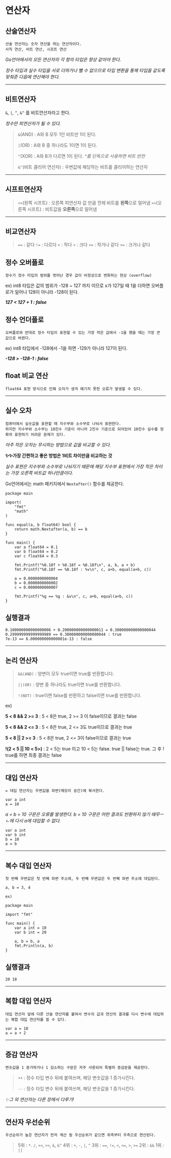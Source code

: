 # 연산자

## 산술연산자
    
    산술 연산자는 숫자 연산을 하는 연산자이다.
    사칙 연산, 비트 연산, 시프트 연산

_Go언어에서의 모든 연산자의 각 항의 타입은 항상 같아야 한다._

_정수 타입과 실수 타입을 서로 더하거나 뺄 수 없으므로 타입 변환을 통해 타입을 같도록 맞춰준 다음에 연산해야 한다._

---

## 비트연산자

`&`, `|`, `^`, `&^` 를 비트연산자라고 한다.

_정수만 피연산자가 될 수 있다._

> `&`(AND) : A와 B 모두 1인 비트만 1이 된다.
> 
> `|`(OR) : A와 B 중 하나라도 1이면 1이 된다.
> 
> `^`(XOR) : A와 B가 다르면 1이 된다. _^를 단독으로 사용하면 비트 반전_
> 
> `&^`(비트 클리어 연산자) : 우변값에 해당하는 비트를 클리어하는 연산자

---

## 시프트연산자

> `<<`(왼쪽 시프트) : 오른쪽 피연산자 값 만큼 전체 비트를 **왼쪽**으로 밀어냄
> `>>`(오른쪽 시프트) : 비트값을 **오른쪽**으로 밀어냄

---

## 비교연산자

> `==` : 같다
> `!=` : 다르다
> `<` : 작다
> `>` : 크다
> `<=` : 작거나 같다
> `>=` : 크거나 같다


## 정수 오버플로
    정수가 정수 타입의 범위를 벗어난 경우 값이 비정상으로 변화하는 현상 (overflow)

ex) int8 타입은 값의 범위가 -128 ~ 127 까지 이므로 x가 127일 때 1을 더하면 오버플로가 일어나 128이 아니라 -128이 된다.

_**127 < 127 + 1 : false**_


## 정수 언더플로

    오버플로와 반대로 정수 타입이 표현할 수 있는 가장 작은 값에서 -1을 했을 때는 가장 큰 값으로 바뀐다.

ex) int8 타입에서 -128에서 -1을 하면 -129가 아니라 127이 된다.

_**-128 > -128-1 : false**_


## float 비교 연산

    float64 표현 방식으로 인해 오차가 생겨 예기치 못한 오류가 발생할 수 있다.

---

## 실수 오차
    컴퓨터에서 실숫값을 표현할 때 지수부와 소수부로 나눠서 표현한다.
    하지만 지수부와 소수부는 10진수 기준이 아니라 2진수 기준으로 되어있어 10진수 실수를 정확히 표현하기 어려운 문제가 있다.

_아주 작은 오차는 무시하는 방법으로 값을 비교할 수 있다._


**✨✨가장 간편하고 좋은 방법은 1비트 차이만큼 비교하는 것**

_실수 표현은 지수부와 소수부로 나눠지기 때문에 해당 지수부 표현에서 가장 작은 차이는 가장 오른쪽 비트값 하나만큼이다._

Go언어에서는 math 패키지에서 `Nextafter()` 함수를 제공한다.

    package main

    import(
        "fmt"
        "math"
    )

    func equal(a, b float64) bool {
        return math.Nextafter(a, b) == b
    }

    func main() {
        var a float64 = 0.1
        var b float64 = 0.2
        var c float64 = 0.3

        fmt.Printf("%0.18f + %0.18f = %0.18f\n", a, b, a + b)
        fmt.Printf("%0.18f == %0.18f : %v\n", c, a+b, equal(a+b, c))

        a = 0.0000000000004
        b = 0.0000000000002
        c = 0.0000000000007

        fmt.Printf("%g == %g : &v\n", c, a+b, equal(a+b, c))
    }

## 실행결과

    0.100000000000000006 + 0.200000000000000011 = 0.300000000000000044
    0.299999999999999989 == 0.300000000000000044 : true
    7e-13 == 6.000000000000001e-13 : false

---

## 논리 연산자

> `&&(AND)` : 양변이 모두 true이면 true를 반환합니다.
> 
> `||(OR)` : 양변 중 하나라도 true이면 true를 반환합니다.
> 
> `!(NOT)` : true이면 false를 반환하고 false이면 true를 반환합니다.


ex)

**5 < 8 && 2 >= 3** : 5 < 8은 true, 2 >= 3 이 false이므로 결과는 false

**5 < 8 && 2 <= 3** : 5 < 8은 true, 2 <= 3도 true이므로 결과는 true

**5 < 8 || 2 >= 3** : 5 < 8은 true, 2 <= 3이 false이므로 결과는 true

**!(2 < 5 || 10 < 5>)** : 2 < 5는 true 이고 10 < 5는 false. true || false는 true. 그 후 ! true를 하면 최종 결과는 false

---

## 대입 연산자

    = 대입 연산자는 우변값을 좌변(메모리 공간)에 복사한다.

    var a int
    a = 10

_a = b = 10 구문은 오류를 발생한다. b = 10 구문은 어떤 결과도 반환하지 않기 때무ㅡㄴ에 다시 a에 대입할 수 없다._

    var a int
    var b int
    b = 10
    a = b

---

## 복수 대입 연산자

    첫 번째 우변값은 첫 번째 좌변 주소에, 두 번째 우변값은 두 번째 좌변 주소에 대입된다.

    a, b = 3, 4

    ex)
    
    package main

    import "fmt"

    func main() {
        var a int = 10
        var b int = 20

        a, b = b, a
        fmt.Println(a, b)
    }

## 실행결과

    20 10

---

## 복합 대입 연산자
    대입 연산자 앞에 다른 산술 연산자를 붙여서 변수의 값과 연산의 결과를 다시 변수에 대입하는 복합 대입 연산자를 쓸 수 있다.

    var a = 10
    a = a + 2

---

## 증감 연산자

    변숫값을 1 증가하거나 1 감소하는 구문은 자주 사용되어 특별히 증감문을 제공한다.

> `++` : 정수 타입 변수 뒤에 붙여쓰며, 해당 변숫값을 1 증가시킨다.
> 
> `--` : 정수 타입 변수 뒤에 붙여쓰며, 해당 변숫값을 1 증가시킨다.


_✨그 외 연산자는 다른 장에서 다루기!_

---

## 연산자 우선순위

    우선순위가 높은 연산자가 먼저 계산 됨 우선순위가 같으면 좌측부터 우측으로 연산된다.

> 5위 : `*`. `/`, `<<`, `>>`, `&`, `&^`
> 4위 : `+`, `-`, `|`, `^`
> 3위 : `==`, `!=`, `<`, `<=`, `>`, `>=`
> 2위 : `&&`
> 1위 : `||`

